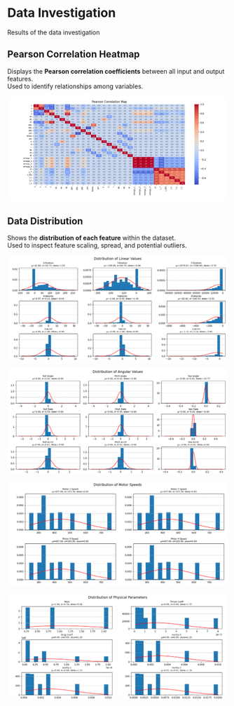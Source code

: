 # Data Investigation

Results of the data investigation

## Pearson Correlation Heatmap
Displays the **Pearson correlation coefficients** between all input and output features.  
Used to identify relationships among variables.

![Pearson Correlation Heatmap](https://github.com/BrennanLarsen/Quad-X-Parameter-ID-Through-ML/blob/86069fc021ab5c88bf09f29374b2357993c33d0f/Data%20Investigation/Figures/Pearson%20Correlation%20Map.png)

## Data Distribution
Shows the **distribution of each feature** within the dataset.  
Used to inspect feature scaling, spread, and potential outliers.

![Data Distribution1](https://github.com/BrennanLarsen/Quad-X-Parameter-ID-Through-ML/blob/86069fc021ab5c88bf09f29374b2357993c33d0f/Data%20Investigation/Figures/Distribution1.png)

![Data Distribution2](https://github.com/BrennanLarsen/Quad-X-Parameter-ID-Through-ML/blob/66d0bf00396bd75bdfc2f2473cd332b9537ec2fe/Data%20Investigation/Figures/Distribution2.png)

![Data Distribution3](https://github.com/BrennanLarsen/Quad-X-Parameter-ID-Through-ML/blob/86069fc021ab5c88bf09f29374b2357993c33d0f/Data%20Investigation/Figures/Distribution3.png)

![Data Distribution4](https://github.com/BrennanLarsen/Quad-X-Parameter-ID-Through-ML/blob/86069fc021ab5c88bf09f29374b2357993c33d0f/Data%20Investigation/Figures/Distribution4.png)

